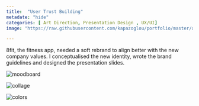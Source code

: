 ```yaml
---
title:  "User Trust Building"
metadate: "hide"
categories: [ Art Direction, Presentation Design , UX/UI]
image: "https://raw.githubusercontent.com/kapazoglou/portfolio/master/assets/images/item/8fit-artDir-prezDes-1.png"

---
```


8fit, the fitness app, needed a soft rebrand to align better with the new company values. I conceptualised the new identity, wrote the brand guidelines and designed the presentation slides. 

![moodboard](https://raw.githubusercontent.com/kapazoglou/portfolio/master/assets/images/item/8fit-artDir-prezDes-2.png)

![collage](https://raw.githubusercontent.com/kapazoglou/portfolio/master/assets/images/item/8fit-artDir-prezDes-3.png)

![colors](https://raw.githubusercontent.com/kapazoglou/portfolio/master/assets/images/item/8fit-artDir-prezDes-4.png)
